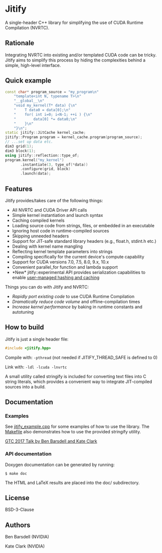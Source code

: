 
# Jitify

A single-header C++ library for simplifying the use of CUDA Runtime Compilation (NVRTC).

## Rationale

Integrating NVRTC into existing and/or templated CUDA code can be
tricky. Jitify aims to simplify this process by hiding the
complexities behind a simple, high-level interface.

## Quick example

```c++
const char* program_source = "my_program\n"
    "template<int N, typename T>\n"
    "__global__\n"
    "void my_kernel(T* data) {\n"
    "    T data0 = data[0];\n"
    "    for( int i=0; i<N-1; ++i ) {\n"
    "        data[0] *= data0;\n"
    "    }\n"
    "}\n";
static jitify::JitCache kernel_cache;
jitify::Program program = kernel_cache.program(program_source);
// ...set up data etc.
dim3 grid(1);
dim3 block(1);
using jitify::reflection::type_of;
program.kernel("my_kernel")
       .instantiate(3, type_of(*data))
       .configure(grid, block)
       .launch(data);
```

## Features

Jitify provides/takes care of the following things:

 * All NVRTC and CUDA Driver API calls
 * Simple kernel instantiation and launch syntax
 * Caching compiled kernels
 * Loading source code from strings, files, or embedded in an executable
 * Ignoring host code in runtime-compiled sources
 * Skipping unneeded headers
 * Support for JIT-safe standard library headers (e.g., float.h, stdint.h etc.)
 * Dealing with kernel name mangling
 * Reflecting kernel template parameters into strings
 * Compiling specifically for the current device's compute capability
 * Support for CUDA versions 7.0, 7.5, 8.0, 9.x, 10.x
 * Convenient parallel_for function and lambda support
 * \*New\* jitify::experimental API provides serialization capabilities to enable [user-managed hashing and caching](https://github.com/rapidsai/cudf/blob/v0.9.0/cpp/src/jit/cache.h)

Things you can do with Jitify and NVRTC:

 * *Rapidly port existing code* to use CUDA Runtime Compilation
 * *Dramatically reduce code volume* and offline-compilation times
 * *Increase kernel performance* by baking in runtime constants and autotuning

## How to build

Jitify is just a single header file:

```c++
#include <jitify.hpp>
```

Compile with: `-pthread` (not needed if JITIFY_THREAD_SAFE is defined to 0)

Link with: `-ldl -lcuda -lnvrtc`

A small utility called stringify is included for converting text files into
C string literals, which provides a convenient way to integrate JIT-compiled
sources into a build.

## Documentation

### Examples

See [jitify_example.cpp](jitify_example.cpp) for some examples of how to use the library.
The [Makefile](Makefile) also demonstrates how to use the provided stringify utility.

[GTC 2017 Talk by Ben Barsdell and Kate Clark](http://on-demand.gputechconf.com/gtc/2017/video/s7716-barsdell-ben-jitify.mp4)

### API documentation

Doxygen documentation can be generated by running:

```shell
$ make doc
```

The HTML and LaTeX results are placed into the doc/ subdirectory.

## License

BSD-3-Clause

## Authors

Ben Barsdell (NVIDIA)

Kate Clark (NVIDIA)
